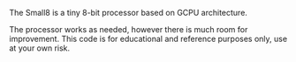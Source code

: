 The Small8 is a tiny 8-bit processor based on GCPU architecture.

The processor works as needed, however there is much room for improvement. This code is for educational and reference purposes only, use at your own risk.

